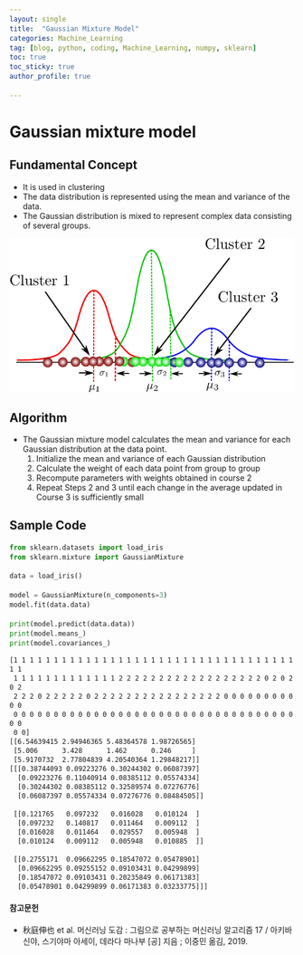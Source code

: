 ```yaml
---
layout: single
title:  "Gaussian Mixture Model"
categories: Machine_Learning
tag: [blog, python, coding, Machine_Learning, numpy, sklearn]
toc: true
toc_sticky: true
author_profile: true

---
```



# Gaussian mixture model

## Fundamental Concept

- It is used in clustering
- The data distribution is represented using the mean and variance of the data.
- The Gaussian distribution is mixed to represent complex data consisting of several groups.

![img](/images/2022-04-09-Gaussian_mixture_model/Gaussian_mixture_model.png)

## Algorithm

- The Gaussian mixture model calculates the mean and variance for each Gaussian distribution at the data point.
    1. Initialize the mean and variance of each Gaussian distribution
    2. Calculate the weight of each data point from group to group
    3. Recompute parameters with weights obtained in course 2
    4. Repeat Steps 2 and 3 until each change in the average updated in Course 3 is sufficiently small

## Sample Code


```python
from sklearn.datasets import load_iris
from sklearn.mixture import GaussianMixture

data = load_iris()

model = GaussianMixture(n_components=3)
model.fit(data.data)

print(model.predict(data.data))
print(model.means_)
print(model.covariances_)
```

    [1 1 1 1 1 1 1 1 1 1 1 1 1 1 1 1 1 1 1 1 1 1 1 1 1 1 1 1 1 1 1 1 1 1 1 1 1
     1 1 1 1 1 1 1 1 1 1 1 1 1 2 2 2 2 2 2 2 2 2 2 2 2 2 2 2 2 2 2 0 2 0 2 0 2
     2 2 2 0 2 2 2 2 2 0 2 2 2 2 2 2 2 2 2 2 2 2 2 2 2 2 0 0 0 0 0 0 0 0 0 0 0
     0 0 0 0 0 0 0 0 0 0 0 0 0 0 0 0 0 0 0 0 0 0 0 0 0 0 0 0 0 0 0 0 0 0 0 0 0
     0 0]
    [[6.54639415 2.94946365 5.48364578 1.98726565]
     [5.006      3.428      1.462      0.246     ]
     [5.9170732  2.77804839 4.20540364 1.29848217]]
    [[[0.38744093 0.09223276 0.30244302 0.06087397]
      [0.09223276 0.11040914 0.08385112 0.05574334]
      [0.30244302 0.08385112 0.32589574 0.07276776]
      [0.06087397 0.05574334 0.07276776 0.08484505]]
    
     [[0.121765   0.097232   0.016028   0.010124  ]
      [0.097232   0.140817   0.011464   0.009112  ]
      [0.016028   0.011464   0.029557   0.005948  ]
      [0.010124   0.009112   0.005948   0.010885  ]]
    
     [[0.2755171  0.09662295 0.18547072 0.05478901]
      [0.09662295 0.09255152 0.09103431 0.04299899]
      [0.18547072 0.09103431 0.20235849 0.06171383]
      [0.05478901 0.04299899 0.06171383 0.03233775]]]
    
#### 참고문헌

- 秋庭伸也 et al. 머신러닝 도감 : 그림으로 공부하는 머신러닝 알고리즘 17 / 아키바 신야, 스기야마 아세이, 데라다 마나부 [공] 지음 ; 이중민 옮김, 2019.
